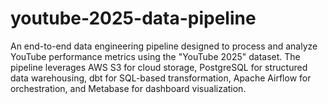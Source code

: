 # youtube-2025-data-pipeline
An end-to-end data engineering pipeline designed to process and analyze YouTube performance metrics using the "YouTube 2025" dataset. The pipeline leverages AWS S3 for cloud storage, PostgreSQL for structured data warehousing, dbt for SQL-based transformation, Apache Airflow for orchestration, and Metabase for dashboard visualization.
